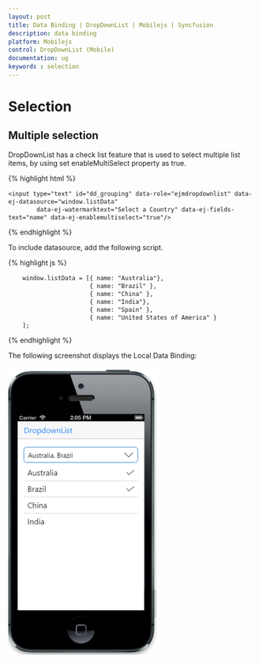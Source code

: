 ```yaml
---
layout: post
title: Data Binding | DropDownList | Mobilejs | Syncfusion
description: data binding
platform: Mobilejs
control: DropDownList (Mobile)
documentation: ug
keywords : selection 
---
```


# Selection

## Multiple selection

DropDownList has a check list feature that is used to select multiple list items, by using set enableMultiSelect property as true.

{% highlight html %}

    <input type="text" id="dd_grouping" data-role="ejmdropdownlist" data-ej-datasource="window.listData"
            data-ej-watermarktext="Select a Country" data-ej-fields-text="name" data-ej-enablemultiselect="true"/>

{% endhighlight %}

To include datasource, add the following script.

{% highlight js %}

        window.listData = [{ name: "Australia"},
                           { name: "Brazil" },
                           { name: "China" },
                           { name: "India"},
                           { name: "Spain" },
                           { name: "United States of America" }
        ];

{% endhighlight %}

The following screenshot displays the Local Data Binding:

![](Selection-images/Selection-img1.png)


